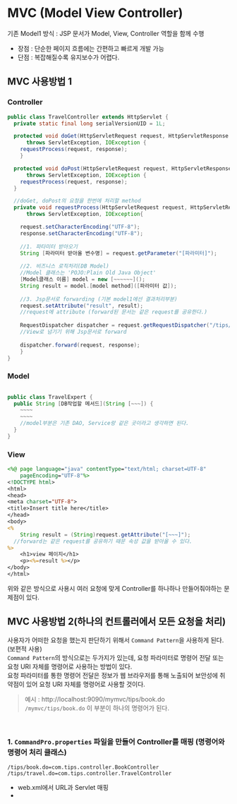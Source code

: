 # MVC (Model View Controller)
기존 Model1 방식 :  JSP 문서가 Model, View, Controller 역할을 함께 수행
- 장점 : 단순한 페이지 흐름에는 간편하고 빠르게 개발 가능
- 단점 : 복잡해질수록 유지보수가 어렵다.




## MVC 사용방법 1

### Controller
```java
public class TravelController extends HttpServlet {
  private static final long serialVersionUID = 1L;

  protected void doGet(HttpServletRequest request, HttpServletResponse response) 
      throws ServletException, IOException {
    requestProcess(request, response);
	}

  protected void doPost(HttpServletRequest request, HttpServletResponse response) 
      throws ServletException, IOException {
    requestProcess(request, response);
  }

  //doGet, doPost의 요청을 한번에 처리할 method
  private void requestProcess(HttpServletRequest request, HttpServletResponse response) 
      throws ServletException, IOException{

    request.setCharacterEncoding("UTF-8");
    response.setCharacterEncoding("UTF-8");
		
    //1. 파타미터 받아오기
    String [파라미터 받아올 변수명] = request.getParameter("[파라미터]");
		
    //2. 비즈니스 로직처리(DB Model)
    //Model 클래스는 'POJO:Plain Old Java Object'
    [Model클래스 이름] model = new [~~~~~~]();
    String result = model.[model method]([파라미터 값]);
		
    //3. Jsp문서로 forwarding (기본 model1에선 결과처리부분)
    request.setAttribute("result", result); 
    //request에 attribute (forward된 문서는 같은 request를 공유한다.)
		
    RequestDispatcher dispatcher = request.getRequestDispatcher("/tips/travelResult.jsp");
    //View로 넘기기 위해 Jsp문서로 forward
    
    dispatcher.forward(request, response);
	}
}
```

### Model
```java

public class TravelExpert {
  public String [DB작업할 메서드](String [~~~]) {
    ~~~~
    ~~~~
    //model부분은 기존 DAO, Service랑 같은 곳이라고 생각하면 된다.
  }
}
```

### View
```jsp
<%@ page language="java" contentType="text/html; charset=UTF-8"
    pageEncoding="UTF-8"%>
<!DOCTYPE html>
<html>
<head>
<meta charset="UTF-8">
<title>Insert title here</title>
</head>
<body>
<%
	String result = (String)request.getAttribute("[~~~]"); 
  //forward는 같은 request를 공유하기 때문 속성 값을 받아올 수 있다.
%>
	<h1>view 페이지</h1>
	<p><%=result %></p>
</body>
</html>
```

위와 같은 방식으로 사용시 여러 요청에 맞게 Controller를 하나하나 만들어줘야하는 문제점이 있다.
<br>

## MVC 사용방법 2(하나의 컨트롤러에서 모든 요청을 처리)
사용자가 어떠한 요청을 했는지 판단하기 위해서 ```Command Pattern```을 사용하게 된다.(보편적 사용)<br>
```Command Pattern```의 방식으로는 두가지가 있는데, 요청 파라미터로 명령어 전달 또는 요청 URI 자체를 명령어로 사용하는 방법이 있다.<br>
요청 파라미터를 통한 명령어 전달은 정보가 웹 브라우저를 통해 노출되어 보안성에 취약점이 있어 요청 URI 자체를 명령어로 사용할 것이다.

> 예시 : http://localhost:9090/mymvc/tips/book.do<br>
> ```/mymvc/tips/book.do``` 이 부분이 하나의 명령어가 된다.
<br>

### 1. ```CommandPro.properties``` 파일을 만들어 Controller를 매핑 (명령어와 명령어 처리 클래스)
```
/tips/book.do=com.tips.controller.BookController
/tips/travel.do=com.tips.controller.TravelController
```



- web.xml에서 URL과 Servlet 매핑
- 













